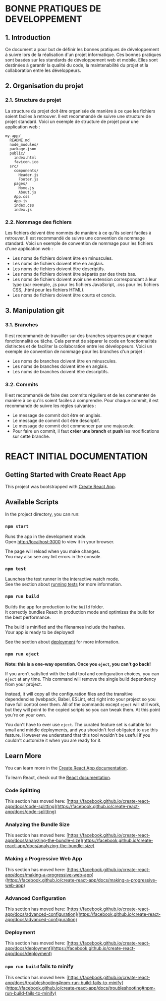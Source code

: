 # BONNE PRATIQUES DE DEVELOPPEMENT
## 1. Introduction
Ce document a pour but de définir les bonnes pratiques de développement à suivre lors de la réalisation d'un projet informatique. Ces bonnes pratiques sont basées sur les standards de développement web et mobile. Elles sont destinées à garantir la qualité du code, la maintenabilité du projet et la collaboration entre les développeurs.
## 2. Organisation du projet
### 2.1. Structure du projet
La structure du projet doit être organisée de manière à ce que les fichiers soient faciles à retrouver. Il est recommandé de suivre une structure de projet standard. Voici un exemple de structure de projet pour une application web :
```
my-app/
  README.md
  node_modules/
  package.json
  public/
    index.html
    favicon.ico
  src/
    components/
      Header.js
      Footer.js
    pages/
      Home.js
      About.js
    App.css
    App.js
    index.css
    index.js
```
### 2.2. Nommage des fichiers
Les fichiers doivent être nommés de manière à ce qu'ils soient faciles à retrouver. Il est recommandé de suivre une convention de nommage standard. Voici un exemple de convention de nommage pour les fichiers d'une application web :
- Les noms de fichiers doivent être en minuscules.
- Les noms de fichiers doivent être en anglais.
- Les noms de fichiers doivent être descriptifs.
- Les noms de fichiers doivent être séparés par des tirets bas.
- Les noms de fichiers doivent avoir une extension correspondant à leur type (par exemple, .js pour les fichiers JavaScript, .css pour les fichiers CSS, .html pour les fichiers HTML).
- Les noms de fichiers doivent être courts et concis.
## 3. Manipulation git
### 3.1. Branches
Il est recommandé de travailler sur des branches séparées pour chaque fonctionnalité ou tâche. Cela permet de séparer le code en fonctionnalités distinctes et de faciliter la collaboration entre les développeurs. Voici un exemple de convention de nommage pour les branches d'un projet :
- Les noms de branches doivent être en minuscules.
- Les noms de branches doivent être en anglais.
- Les noms de branches doivent être descriptifs.
### 3.2. Commits
Il est recommandé de faire des commits réguliers et de les commenter de manière à ce qu'ils soient faciles à comprendre. 
Pour chaque commit, il est recommandé de suivre les règles suivantes :
- Le message de commit doit être en anglais.
- Le message de commit doit être descriptif.
- Le message de commit doit commencer par une majuscule.
- Pour faire un commit, il faut **créer une branch** et **push** les modifications sur cette branche.


# REACT INITIAL DOCUMENTATION
## Getting Started with Create React App

This project was bootstrapped with [Create React App](https://github.com/facebook/create-react-app).

## Available Scripts

In the project directory, you can run:

### `npm start`

Runs the app in the development mode.\
Open [http://localhost:3000](http://localhost:3000) to view it in your browser.

The page will reload when you make changes.\
You may also see any lint errors in the console.

### `npm test`

Launches the test runner in the interactive watch mode.\
See the section about [running tests](https://facebook.github.io/create-react-app/docs/running-tests) for more information.

### `npm run build`

Builds the app for production to the `build` folder.\
It correctly bundles React in production mode and optimizes the build for the best performance.

The build is minified and the filenames include the hashes.\
Your app is ready to be deployed!

See the section about [deployment](https://facebook.github.io/create-react-app/docs/deployment) for more information.

### `npm run eject`

**Note: this is a one-way operation. Once you `eject`, you can't go back!**

If you aren't satisfied with the build tool and configuration choices, you can `eject` at any time. This command will remove the single build dependency from your project.

Instead, it will copy all the configuration files and the transitive dependencies (webpack, Babel, ESLint, etc) right into your project so you have full control over them. All of the commands except `eject` will still work, but they will point to the copied scripts so you can tweak them. At this point you're on your own.

You don't have to ever use `eject`. The curated feature set is suitable for small and middle deployments, and you shouldn't feel obligated to use this feature. However we understand that this tool wouldn't be useful if you couldn't customize it when you are ready for it.

## Learn More

You can learn more in the [Create React App documentation](https://facebook.github.io/create-react-app/docs/getting-started).

To learn React, check out the [React documentation](https://reactjs.org/).

### Code Splitting

This section has moved here: [https://facebook.github.io/create-react-app/docs/code-splitting](https://facebook.github.io/create-react-app/docs/code-splitting)

### Analyzing the Bundle Size

This section has moved here: [https://facebook.github.io/create-react-app/docs/analyzing-the-bundle-size](https://facebook.github.io/create-react-app/docs/analyzing-the-bundle-size)

### Making a Progressive Web App

This section has moved here: [https://facebook.github.io/create-react-app/docs/making-a-progressive-web-app](https://facebook.github.io/create-react-app/docs/making-a-progressive-web-app)

### Advanced Configuration

This section has moved here: [https://facebook.github.io/create-react-app/docs/advanced-configuration](https://facebook.github.io/create-react-app/docs/advanced-configuration)

### Deployment

This section has moved here: [https://facebook.github.io/create-react-app/docs/deployment](https://facebook.github.io/create-react-app/docs/deployment)

### `npm run build` fails to minify

This section has moved here: [https://facebook.github.io/create-react-app/docs/troubleshooting#npm-run-build-fails-to-minify](https://facebook.github.io/create-react-app/docs/troubleshooting#npm-run-build-fails-to-minify)
